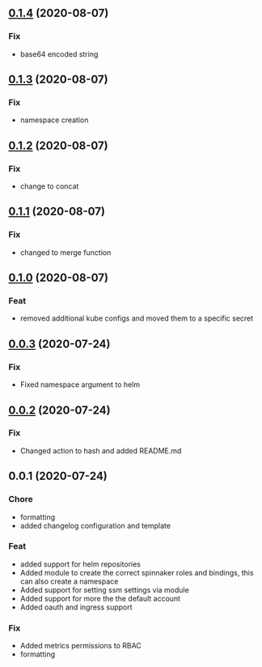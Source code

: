
<a name="0.1.4"></a>
## [0.1.4](https://github.com/nuuday/terraform-aws-kubernetes-spinnaker/compare/0.1.3...0.1.4) (2020-08-07)

### Fix

* base64 encoded string


<a name="0.1.3"></a>
## [0.1.3](https://github.com/nuuday/terraform-aws-kubernetes-spinnaker/compare/0.1.2...0.1.3) (2020-08-07)

### Fix

* namespace creation


<a name="0.1.2"></a>
## [0.1.2](https://github.com/nuuday/terraform-aws-kubernetes-spinnaker/compare/0.1.1...0.1.2) (2020-08-07)

### Fix

* change to concat


<a name="0.1.1"></a>
## [0.1.1](https://github.com/nuuday/terraform-aws-kubernetes-spinnaker/compare/0.1.0...0.1.1) (2020-08-07)

### Fix

* changed to merge function


<a name="0.1.0"></a>
## [0.1.0](https://github.com/nuuday/terraform-aws-kubernetes-spinnaker/compare/0.0.3...0.1.0) (2020-08-07)

### Feat

* removed additional kube configs and moved them to a specific secret


<a name="0.0.3"></a>
## [0.0.3](https://github.com/nuuday/terraform-aws-kubernetes-spinnaker/compare/0.0.2...0.0.3) (2020-07-24)

### Fix

* Fixed namespace argument to helm


<a name="0.0.2"></a>
## [0.0.2](https://github.com/nuuday/terraform-aws-kubernetes-spinnaker/compare/0.0.1...0.0.2) (2020-07-24)

### Fix

* Changed action to hash and added README.md


<a name="0.0.1"></a>
## 0.0.1 (2020-07-24)

### Chore

* formatting
* added changelog configuration and template

### Feat

* added support for helm repositories
* Added module to create the correct spinnaker roles and bindings, this can also create a namespace
* Added support for setting ssm settings via module
* Added support for more the the default account
* Added oauth and ingress support

### Fix

* Added metrics permissions to RBAC
* formatting

